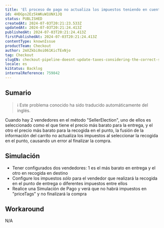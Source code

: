 ```yaml
---
title: 'El proceso de pago no actualiza los impuestos teniendo en cuenta el vendedor correcto al combinar la información del carro.'
id: 4HDGps2Ez5kWKuW1UNX1JQ
status: PUBLISHED
createdAt: 2024-07-03T20:21:23.533Z
updatedAt: 2024-07-03T20:21:24.413Z
publishedAt: 2024-07-03T20:21:24.413Z
firstPublishedAt: 2024-07-03T20:21:24.413Z
contentType: knownIssue
productTeam: Checkout
author: 2mXZkbi0oi061KicTExNjo
tag: Checkout
slugEN: checkout-pipeline-doesnt-update-taxes-considering-the-correct-seller-when-merging-cart-information
locale: es
kiStatus: Backlog
internalReference: 759842
---
```


## Sumario

>ℹ️ Este problema conocido ha sido traducido automáticamente del inglés.


Cuando hay 2 vendedores en el método "SellerElection", uno de ellos es seleccionado como el que tiene el precio más barato para la entrega, y el otro el precio más barato para la recogida en el punto, la fusión de la información del carrito no actualiza los impuestos al seleccionar la recogida en el punto, causando un error al finalizar la compra.



## Simulación



- Tener configurados dos vendedores: 1 es el más barato en entrega y el otro en recogida en destino
- Configure los impuestos _sólo_ para el vendedor que realizará la recogida en el punto de entrega o diferentes impuestos entre ellos
- Realice una Simulación de Pago y verá que no habrá impuestos en "priceTags" y no finalizará la compra



## Workaround


N/A



